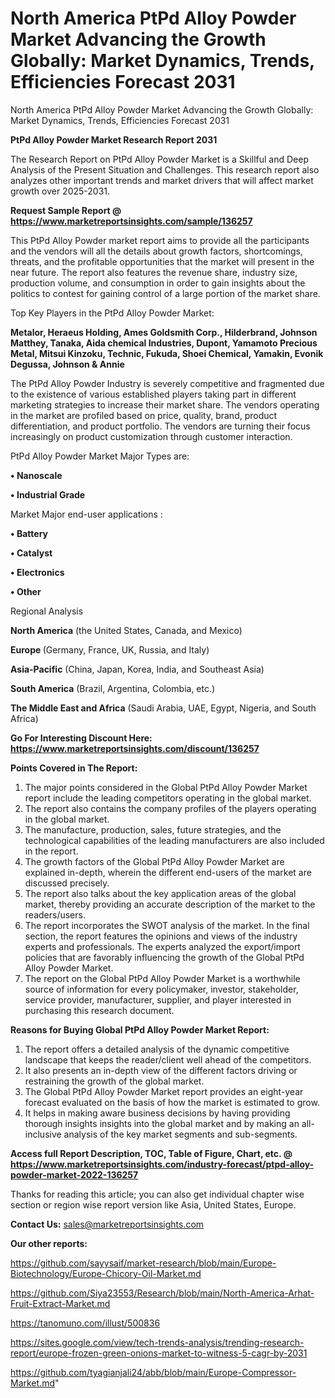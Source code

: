 # North America PtPd Alloy Powder Market Advancing the Growth Globally: Market Dynamics, Trends, Efficiencies Forecast 2031
North America PtPd Alloy Powder Market Advancing the Growth Globally: Market Dynamics, Trends, Efficiencies Forecast 2031

<strong>PtPd Alloy Powder Market Research Report 2031</strong>

The Research Report on PtPd Alloy Powder Market is a Skillful and Deep Analysis of the Present Situation and Challenges. This research report also analyzes other important trends and market drivers that will affect market growth over 2025-2031.

<strong>Request Sample Report @ <a href=https://www.marketreportsinsights.com/sample/136257>https://www.marketreportsinsights.com/sample/136257</a></strong>

This PtPd Alloy Powder market report aims to provide all the participants and the vendors will all the details about growth factors, shortcomings, threats, and the profitable opportunities that the market will present in the near future. The report also features the revenue share, industry size, production volume, and consumption in order to gain insights about the politics to contest for gaining control of a large portion of the market share.

Top Key Players in the PtPd Alloy Powder Market:

<strong>Metalor, Heraeus Holding, Ames Goldsmith Corp., Hilderbrand, Johnson Matthey, Tanaka, Aida chemical Industries, Dupont, Yamamoto Precious Metal, Mitsui Kinzoku, Technic, Fukuda, Shoei Chemical, Yamakin, Evonik Degussa, Johnson & Annie</strong>

The PtPd Alloy Powder Industry is severely competitive and fragmented due to the existence of various established players taking part in different marketing strategies to increase their market share. The vendors operating in the market are profiled based on price, quality, brand, product differentiation, and product portfolio. The vendors are turning their focus increasingly on product customization through customer interaction.

PtPd Alloy Powder Market Major Types are:

<strong>• Nanoscale

• Industrial Grade</strong>

Market Major end-user applications :

<strong>• Battery

• Catalyst

• Electronics

• Other</strong>

Regional Analysis

</u><strong><b>North America</b></strong> (the United States, Canada, and Mexico)

<strong><b>Europe </b></strong>(Germany, France, UK, Russia, and Italy)

<strong><b>Asia-Pacific</b></strong> (China, Japan, Korea, India, and Southeast Asia)

<strong><b>South America</b></strong> (Brazil, Argentina, Colombia, etc.)

<strong><b>The Middle East and Africa</b></strong> (Saudi Arabia, UAE, Egypt, Nigeria, and South Africa)

<strong>Go For Interesting Discount Here: <a href=https://www.marketreportsinsights.com/discount/136257>https://www.marketreportsinsights.com/discount/136257</a></strong>

<strong>Points Covered in The Report:</strong>
<ol>
  <li>The major points considered in the Global PtPd Alloy Powder Market report include the leading competitors operating in the global market.</li>
  <li>The report also contains the company profiles of the players operating in the global market.</li>
  <li>The manufacture, production, sales, future strategies, and the technological capabilities of the leading manufacturers are also included in the report.</li>
  <li>The growth factors of the Global PtPd Alloy Powder Market are explained in-depth, wherein the different end-users of the market are discussed precisely.</li>
  <li>The report also talks about the key application areas of the global market, thereby providing an accurate description of the market to the readers/users.</li>
  <li>The report incorporates the SWOT analysis of the market. In the final section, the report features the opinions and views of the industry experts and professionals. The experts analyzed the export/import policies that are favorably influencing the growth of the Global PtPd Alloy Powder Market.</li>
  <li>The report on the Global PtPd Alloy Powder Market is a worthwhile source of information for every policymaker, investor, stakeholder, service provider, manufacturer, supplier, and player interested in purchasing this research document.</li>
</ol>
<strong>Reasons for Buying Global PtPd Alloy Powder Market Report:</strong>

<ol>
  <li>The report offers a detailed analysis of the dynamic competitive landscape that keeps the reader/client well ahead of the competitors.</li>
  <li>It also presents an in-depth view of the different factors driving or restraining the growth of the global market.</li>
  <li>The Global PtPd Alloy Powder Market report provides an eight-year forecast evaluated on the basis of how the market is estimated to grow.</li>
  <li>It helps in making aware business decisions by having providing thorough insights insights into the global market and by making an all-inclusive analysis of the key market segments and sub-segments.</li>
</ol>
<strong>Access full Report Description, TOC, Table of Figure, Chart, etc. @ <a href=https://www.marketreportsinsights.com/industry-forecast/ptpd-alloy-powder-market-2022-136257>https://www.marketreportsinsights.com/industry-forecast/ptpd-alloy-powder-market-2022-136257</a></strong>


Thanks for reading this article; you can also get individual chapter wise section or region wise report version like Asia, United States, Europe.

<strong>Contact Us:</strong>
sales@marketreportsinsights.com

<strong>Our other reports:</strong>

<a href=https://github.com/sayysaif/market-research/blob/main/Europe-Biotechnology/Europe-Chicory-Oil-Market.md>https://github.com/sayysaif/market-research/blob/main/Europe-Biotechnology/Europe-Chicory-Oil-Market.md</a>

<a href=https://github.com/Siya23553/Research/blob/main/North-America-Arhat-Fruit-Extract-Market.md>https://github.com/Siya23553/Research/blob/main/North-America-Arhat-Fruit-Extract-Market.md</a>

<a href=https://tanomuno.com/illust/500836>https://tanomuno.com/illust/500836</a>

<a href=https://sites.google.com/view/tech-trends-analysis/trending-research-report/europe-frozen-green-onions-market-to-witness-5-cagr-by-2031>https://sites.google.com/view/tech-trends-analysis/trending-research-report/europe-frozen-green-onions-market-to-witness-5-cagr-by-2031</a>

<a href=https://github.com/tyagianjali24/abb/blob/main/Europe-Compressor-Market.md>https://github.com/tyagianjali24/abb/blob/main/Europe-Compressor-Market.md</a>"
